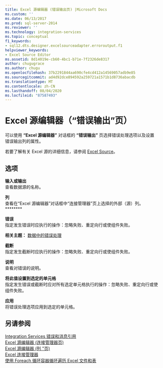 ```yaml
---
title: Excel 源编辑器 (错误输出页) |Microsoft Docs
ms.custom: ''
ms.date: 06/13/2017
ms.prod: sql-server-2014
ms.reviewer: ''
ms.technology: integration-services
ms.topic: conceptual
f1_keywords:
- sql12.dts.designer.excelsourceadapter.erroroutput.f1
helpviewer_keywords:
- Excel Source Editor
ms.assetid: 8d14019e-cb60-4bc1-b71e-7f2326de8317
author: chugugrace
ms.author: chugu
ms.openlocfilehash: 37b2291844aa690cfe4cd412a14569057adb9e85
ms.sourcegitcommit: ad4d92dce894592a259721a1571b1d8736abacdb
ms.translationtype: MT
ms.contentlocale: zh-CN
ms.lasthandoff: 08/04/2020
ms.locfileid: "87587493"
---
```

# <a name="excel-source-editor-error-output-page"></a>Excel 源编辑器（“错误输出”页）
  可以使用 **“Excel 源编辑器”** 对话框的 **“错误输出”** 页选择错误处理选项以及设置错误输出列的属性。  
  
 若要了解有关 Excel 源的详细信息，请参阅 [Excel Source](data-flow/excel-source.md)。  
  
## <a name="options"></a>选项  
 **输入或输出**  
 查看数据源的名称。  
  
 **列**  
 查看在“Excel 源编辑器”对话框中“连接管理器”页上选择的外部（源）列。********  
  
 **错误**  
 指定发生错误时应执行的操作：忽略失败、重定向行或使组件失败。  
  
 **相关主题：** [数据中的错误处理](data-flow/error-handling-in-data.md)  
  
 **截断**  
 指定发生截断时应执行的操作：忽略失败、重定向行或使组件失败。  
  
 **说明**  
 查看对错误的说明。  
  
 **将此值设置到选定的单元格**  
 指定发生错误或截断时应对所有选定单元格执行的操作：忽略失败、重定向行或使组件失败。  
  
 **应用**  
 将错误处理选项应用到选定的单元格。  
  
## <a name="see-also"></a>另请参阅  
 [Integration Services 错误和消息引用](../../2014/integration-services/integration-services-error-and-message-reference.md)   
 [Excel 源编辑器 &#40;连接管理器页&#41;](../../2014/integration-services/excel-source-editor-connection-manager-page.md)   
 [Excel 源编辑器 &#40;列 "页&#41;](../../2014/integration-services/excel-source-editor-columns-page.md)   
 [Excel 连接管理器](connection-manager/excel-connection-manager.md)   
 [使用 Foreach 循环容器循环遍历 Excel 文件和表](control-flow/foreach-loop-container.md)  
  
  
